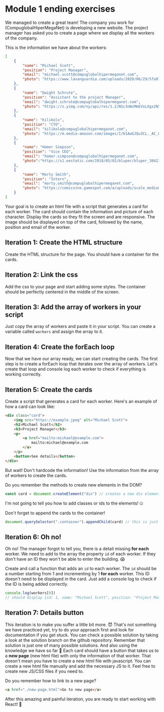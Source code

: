 # Module 1 ending exercises

We managed to create a great team!
The company you work for (CompuglobalHiperMegaNet) is developing a new website. The project manager has asked you to create a page where we display all the workers of the company.

This is the information we have about the workers:

```JSON
[
    {
        "name": "Michael Scott",
        "position": "Project Manager",
        "email": "michael.scott@compuglobalhipermeganet.com",
        "photo": "https://www.lavanguardia.com/uploads/2020/06/29/5fa91c5e49c91.jpeg",
    },
    {
        "name": "Dwight Schrute",
        "position": "Assistant to the project Manager",
        "email": "dwight.schrute@compuglobalhipermeganet.com",
        "photo": "https://s.yimg.com/ny/api/res/1.2/NSc3nWzMmEVxLXgx2N5LMA--/YXBwaWQ9aGlnaGxhbmRlcjt3PTY0MDtoPTQyNw--/https://media.zenfs.com/es/levelup_525/47b81f0779adb85592c63ebb7276c11a"
    },
    {
        "name": "Kilikolo",
        "position": "CTO",
        "email": "kilikolo@compuglobalhipermeganet.com",
        "photo": "https://m.media-amazon.com/images/I/61AwGJQu3CL._AC_UF894,1000_QL80_.jpg"
    },
    {
        "name": "Homer Simpson",
        "position": "Vice CEO",
        "email": "homer.simpson@compuglobalhipermeganet.com",
        "photo":"https://s1.eestatic.com/2018/05/02/bluper/bluper_304233574_169542942_1706x960.jpg"
    },
    {
        "name": "Morty Smith",
        "position": "Intern",
        "email": "morty.smith@compuglobalhipermeganet.com",
        "photo": "https://comicvine.gamespot.com/a/uploads/scale_medium/6/66303/4469088-tumblr_inline_n0aleph3fl1r8rr6o.jpg"
    }
]
```
Your goal is to create an html file with a script that generates a card for each worker. The card should contain the information and picture of each character. Display the cards so they fit the screen and are responsive.
The image should be displayed on top of the card, followed by the name, position and email of the worker.

## Iteration 1: Create the HTML structure
Create the HTML structure for the page. You should have a container for the cards.

## Iteration 2: Link the css
Add the css to your page and start adding some styles. The container should be perfectly centered in the middle of the screen.

## Iteration 3: Add the array of workers in your script
Just copy the array of workers and paste it in your script. You can create a variable called `workers` and assign the array to it. 

## Iteration 4: Create the forEach loop
Now that we have our array ready, we can start creating the cards.
The first step is to create a forEach loop that iterates over the array of workers.
Let's create that loop and console log each worker to check if everything is working correctly.


## Iteration 5: Create the cards

Create a script that generates a card for each worker.
Here's an example of how a card can look like:

```html
<div class="card">
    <img src="https://example.jpeg" alt="Michael Scott">
    <h2>Michael Scott</h2>
    <h3>Project Manager</h3>
    <p>
        <a href="mailto:michael@example.com">
            mailto:michael@example.com
        </a>
    </p>
    <button>See details</button>
</div>
```
But wait! Don't hardcode the information! Use the information from the array of workers to create the cards.

Do you remember the methods to create new elements in the DOM?
```javascript
const card = document.createElement("div") // creates a new div element
```
I'm not going to tell you how to add classes or ids to the elements! 🤐

Don't forget to append the cards to the container!

```javascript	
document.querySelector(".container").appendChild(card) // this is just an example, you should use your own code
```

## Iteration 6: Oh no!
Oh no! The manager forgot to tell you, there is a detail missing **for each** worker. We need to add to the array the property `id` of each worker. If they don't have an ID they won't be able to enter the building. 😱

Create and call a function that adds an `id` to each worker. The `id` should be a number starting from 1 and incrementing by 1 **for each** worker. This ID doesn't need to be displayed in the card. Just add a console log to check if the ID is being added correctly.

```javascript
console.log(workers[0]) 
// should display {id: 1, name: "Michael Scott", position: "Project Manager", email: ...
```

## Iteration 7: Details button
This iteration is to make you suffer a little bit more. 😈
That's not something we have practiced yet, try to do your approach first and look for documentation if you get stuck.
You can check a possible solution by taking a look at the solution branch on the github repository. 
Remember that solution is just one of many possible solutions. And also using the knowledge we have so far 💪
Each card should have a button that takes us to a **new page** (new html file) with only the information of that worker. 
That doesn't mean you have to create a new html file with javascript. You can create a new html file manually and add the necessary JS to it. Feel free to create new JS/CSS files if you need to.

Do you remember how to link to a new page?
```html
<a href="./new-page.html">Go to new page</a>
```

After this amazing and painful iteration, you are ready to start working with React! 🚀